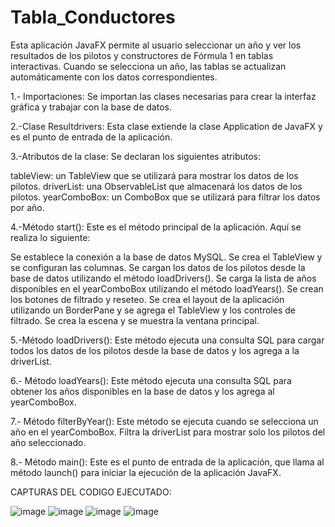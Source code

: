 # Tabla_Conductores
Esta aplicación JavaFX permite al usuario seleccionar un año y ver los resultados de los pilotos y constructores de Fórmula 1 en tablas interactivas. Cuando se selecciona un año, las tablas se actualizan automáticamente con los datos correspondientes.

1.- Importaciones: Se importan las clases necesarias para crear la interfaz gráfica y trabajar con la base de datos.

2.-Clase Resultdrivers: Esta clase extiende la clase Application de JavaFX y es el punto de entrada de la aplicación.

3.-Atributos de la clase: Se declaran los siguientes atributos:

tableView: un TableView que se utilizará para mostrar los datos de los pilotos.
driverList: una ObservableList que almacenará los datos de los pilotos.
yearComboBox: un ComboBox que se utilizará para filtrar los datos por año.

4.-Método start(): Este es el método principal de la aplicación. Aquí se realiza lo siguiente:

Se establece la conexión a la base de datos MySQL.
Se crea el TableView y se configuran las columnas.
Se cargan los datos de los pilotos desde la base de datos utilizando el método loadDrivers().
Se carga la lista de años disponibles en el yearComboBox utilizando el método loadYears().
Se crean los botones de filtrado y reseteo.
Se crea el layout de la aplicación utilizando un BorderPane y se agrega el TableView y los controles de filtrado.
Se crea la escena y se muestra la ventana principal.

5.-Método loadDrivers(): Este método ejecuta una consulta SQL para cargar todos los datos de los pilotos desde la base de datos y los agrega a la driverList.

6.- Método loadYears(): Este método ejecuta una consulta SQL para obtener los años disponibles en la base de datos y los agrega al yearComboBox.

7.- Método filterByYear(): Este método se ejecuta cuando se selecciona un año en el yearComboBox. Filtra la driverList para mostrar solo los pilotos del año seleccionado.

8.- Método main(): Este es el punto de entrada de la aplicación, que llama al método launch() para iniciar la ejecución de la aplicación JavaFX.


CAPTURAS DEL CODIGO EJECUTADO:

![image](https://github.com/user-attachments/assets/93b3b747-3c03-4e20-9e5e-e58d86fcbde6)
![image](https://github.com/user-attachments/assets/9e4aa0ae-2c4c-4de1-872a-17f22aeec1a7)
![image](https://github.com/user-attachments/assets/8936151a-415e-4a60-8349-4937bbf26beb)
![image](https://github.com/user-attachments/assets/b58f670a-4367-45fd-8e35-3d530e2684dd)



